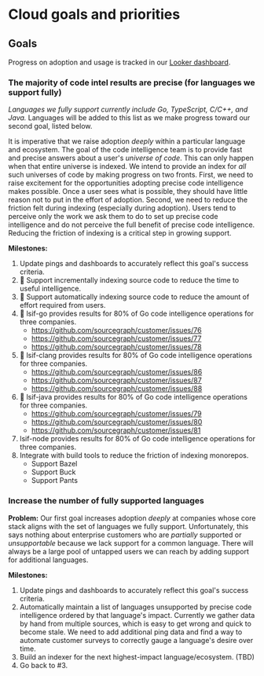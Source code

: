 # Cloud goals and priorities

## Goals

Progress on adoption and usage is tracked in our [Looker dashboard](https://sourcegraph.looker.com/dashboards/131).

### The majority of code intel results are precise (for languages we support fully)

_Languages we fully support currently include Go, TypeScript, C/C++, and Java._ Languages will be added to this list as we make progress toward our second goal, listed below.

It is imperative that we raise adoption *deeply* within a particular language and ecosystem. The goal of the code intelligence team is to provide fast and precise answers about a user's _universe of code_. This can only happen when that entire universe is indexed. We intend to provide an index for _all_ such universes of code by making progress on two fronts. First, we need to raise excitement for the opportunities adopting precise code intelligence makes possible. Once a user sees what is possible, they should have little reason not to put in the effort of adoption. Second, we need to reduce the friction felt during indexing (especially during adoption). Users tend to perceive only the work we ask them to do to set up precise code intelligence and do not perceive the full benefit of precise code intelligence. Reducing the friction of indexing is a critical step in growing support.

**Milestones:**

1. Update pings and dashboards to accurately reflect this goal's success criteria.
1. 🔄 Support incrementally indexing source code to reduce the time to useful intelligence.
1. 🔄 Support automatically indexing source code to reduce the amount of effort required from users.
1. 🔄 lsif-go provides results for 80% of Go code intelligence operations for three companies.
    - https://github.com/sourcegraph/customer/issues/76
    - https://github.com/sourcegraph/customer/issues/77
    - https://github.com/sourcegraph/customer/issues/78
1. 🔄 lsif-clang provides results for 80% of Go code intelligence operations for three companies.
    - https://github.com/sourcegraph/customer/issues/86
    - https://github.com/sourcegraph/customer/issues/87
    - https://github.com/sourcegraph/customer/issues/88
1. 🔄 lsif-java provides results for 80% of Go code intelligence operations for three companies.
    - https://github.com/sourcegraph/customer/issues/79
    - https://github.com/sourcegraph/customer/issues/80
    - https://github.com/sourcegraph/customer/issues/81
1. lsif-node provides results for 80% of Go code intelligence operations for three companies.
1. Integrate with build tools to reduce the friction of indexing monorepos.
    - Support Bazel
    - Support Buck
    - Support Pants

### Increase the number of fully supported languages

**Problem:** Our first goal increases adoption _deeply_ at companies whose core stack aligns with the set of languages we fully support. Unfortunately, this says nothing about enterprise customers who are _partially_ supported or _unsupportable_ because we lack support for a common language. There will always be a large pool of untapped users we can reach by adding support for additional languages.

**Milestones:**

1. Update pings and dashboards to accurately reflect this goal's success criteria.
1. Automatically maintain a list of languages unsupported by precise code intelligence ordered by that language's impact. Currently we gather data by hand from multiple sources, which is easy to get wrong and quick to become stale. We need to add additional ping data and find a way to automate customer surveys to correctly gauge a language's desire over time.
1. Build an indexer for the next highest-impact language/ecosystem. (TBD)
1. Go back to #3.
